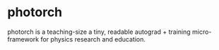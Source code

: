# photorch

photorch is a teaching-size a tiny, readable autograd + training micro-framework for physics research and education.  

